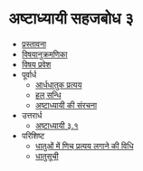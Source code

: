 # अष्टाध्यायी सहजबोध ३ 

- [प्रस्तावना](preface.md)
- [विषयानुक्रमणिका](toc.md)
- [विषय प्रवेश](topic-intro.md)
- पूर्वार्ध
    - [आर्धधातुक प्रत्यय](aardhprat.md) 
    - [हल् सन्धि](halsandhi.md)
    - [अष्टाध्यायी की संरचना](ashtadhyayi-ki-sanrachna.md)
- उत्तरार्ध
    - [अष्टाध्यायी ३.१](utrardh-ashtadhyayi-3.1.md)
- परिशिष्ट
    - [धातुओं में णिच् प्रत्यय लगाने की विधि](parishisht-Ṇichpratyay-vidhi.md)
    - [धातुसूची](parishisht-dhatu-soochi.md)
